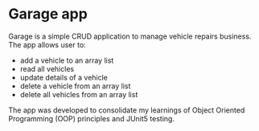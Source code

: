 # Garage app

Garage is a simple CRUD application to manage vehicle repairs business. The app allows user to:

- add a vehicle to an array list
- read all vehicles
- update details of a vehicle
- delete a vehicle from an array list
- delete all vehicles from an array list

The app was developed to consolidate my learnings of Object Oriented Programming (OOP) principles and JUnit5 testing.
